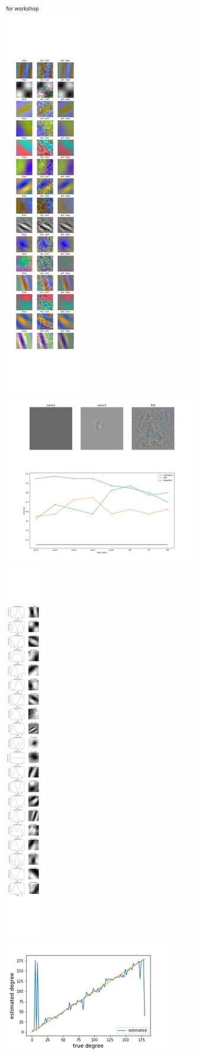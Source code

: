 for workshop


<img src="https://github.com/mrkmakr/workshop/blob/master/fig/RF_rc_am.png" alt="a" title="a">

<img src="https://github.com/mrkmakr/workshop/blob/master/fig/activation_maximization.png" alt="a" title="a">

<img src="https://github.com/mrkmakr/workshop/blob/master/fig/enc_dec_acc.png" alt="a" title="a">

<img src="https://github.com/mrkmakr/workshop/blob/master/fig/tuning_curve_and_weight.png" alt="a" title="a">

<img src="https://github.com/mrkmakr/workshop/blob/master/fig/orientation_decoding.png" alt="a" title="a">

